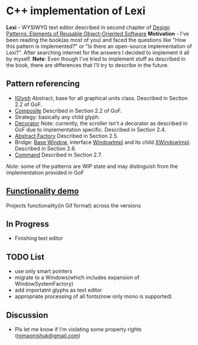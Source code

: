 # C++ implementation of Lexi

**Lexi** - WYSIWYG text editor described in second chapter of [Design Patterns: Elements of Reusable Object-Oriented Software](https://en.wikipedia.org/wiki/Design_Patterns)
**Motivation** - I've been reading the book(as most of you) and faced the questions like "How this pattern is implemented?" or "Is there an open-source implementation of Lexi?". After searching internet for the answers I decided to implement it all by myself.
**Note**: Even though I've tried to implement stuff as described in the book, there are differences that I'll try to describe in the future.

## Pattern referencing
- [IGlyph](https://github.com/romaonishuk/LexI/blob/master/inc/glyphs/i_glyph.hpp) Abstract, base for all graphical units class. Described in Section 2.2 of GoF.
- [Composite](https://github.com/romaonishuk/LexI/blob/master/inc/glyphs/i_composite_glyph.hpp) Described in Section 2.2 of GoF.
- Strategy: basically any child glyph.
- [Decorator](https://github.com/romaonishuk/LexI/blob/master/inc/decorator.hpp) Note: currently, the scroller isn't a decorator as described in GoF due to implementation specific. Described in Section 2.4.
- [Abstract Factory](https://github.com/romaonishuk/LexI/blob/master/inc/window_system_factory.hpp) Described in Section 2.5.
- Bridge: [Base Window](https://github.com/romaonishuk/LexI/blob/master/inc/window.hpp), interface [WindowImpl](https://github.com/romaonishuk/LexI/blob/master/inc/window_impl.hpp) and its child [XWindowImpl](https://github.com/romaonishuk/LexI/blob/master/src/lexi_linux/inc/x_window_impl.hpp). Described in Section 2.6.
- [Command](https://github.com/romaonishuk/LexI/blob/master/inc/i_command.hpp) Described in Section 2.7.

*Note*: some of the patterns are WIP state and may distinguish from the implementation provided in GoF 

## [Functionality demo](https://github.com/romaonishuk/LexI/blob/master/docs/functionality_demo/demo.md)
Projects functionality(in Gif format) across the versions

## In Progress
- Finishing text editor

## TODO List
- use only smart pointers
- migrate to a Windows(which includes expansion of WindowSystemFactory)
- add importatnt glyphs as text editor
- appropriate processing of all fonts(now only mono is supported)

## Discussion
- Pls let me know if I'm violating some property rights (romaonishuk@gmail.com)
